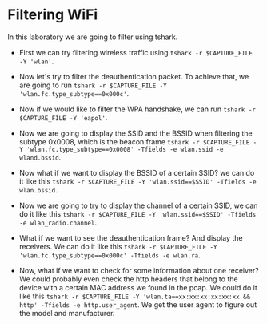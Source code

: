 # Filtering WiFi

In this laboratory we are going to filter using tshark.

- First we can try filtering wireless traffic using `tshark -r $CAPTURE_FILE -Y 'wlan'`.

- Now let's try to filter the deauthentication packet. To achieve that, we are going to run `tshark -r $CAPTURE_FILE -Y 'wlan.fc.type_subtype==0x000c'`.

- Now if we would like to filter the WPA handshake, we can run `tshark -r $CAPTURE_FILE -Y 'eapol'`.

- Now we are going to display the SSID and the BSSID when filtering the subtype 0x0008, which is the beacon frame `tshark -r $CAPTURE_FILE -Y 'wlan.fc.type_subtype==0x0008' -Tfields -e wlan.ssid -e wland.bssid`.

- Now what if we want to display the BSSID of a certain SSID? we can do it like this `tshark -r $CAPTURE_FILE -Y 'wlan.ssid==$SSID' -Tfields -e wlan.bssid`.

- Now we are going to try to display the channel of a certain SSID, we can do it like this `tshark -r $CAPTURE_FILE -Y 'wlan.ssid==$SSID' -Tfields -e wlan_radio.channel`.

- What if we want to see the deauthentication frame? And display the receivers. We can do it like this `tshark -r $CAPTURE_FILE -Y 'wlan.fc.type_subtype==0x000c' -Tfields -e wlan.ra`.

- Now, what if we want to check for some information about one receiver? We could probably even check the http headers that belong to the device with a certain MAC address we found in the pcap. We could do it like this `tshark -r $CAPTURE_FILE -Y 'wlan.ta==xx:xx:xx:xx:xx:xx && http' -Tfields -e http.user_agent`. We get the user agent to figure out the model and manufacturer.
